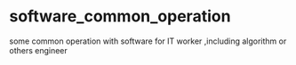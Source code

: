 # software_common_operation
some common operation with software for IT worker ,including algorithm or others engineer
